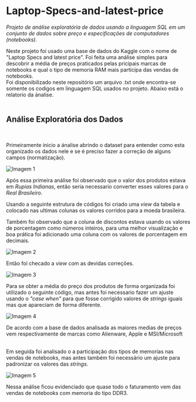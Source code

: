 # Laptop-Specs-and-latest-price
*Projeto de análise exploratória de dados usando a linguagem SQL em um conjunto de dados sobre preço e especificações de computadores (notebooks).*
<br>

Neste projeto foi usado uma base de dados do Kaggle com o nome de "Laptop Specs and latest price". Foi feita uma análise simples para
descobrir a média de preços praticados pelas pricipais marcas de notebooks e qual o tipo de memoria RAM mais participa das vendas de notebooks. 
<br>
Foi disponibilizado neste repositório um arquivo .txt onde encontra-se somente os codigos em linguagem SQL usados no projeto. Abaixo está o relatorio da ánalise.
<br><br>

## Análise Exploratória dos Dados
<br>

Primeiramente inicio a ánalise abrindo o dataset para entender como esta organizado os dados nele e se é preciso fazer a correção de alguns
campos (normatização). 


![Imagem 1](https://user-images.githubusercontent.com/126993350/231873645-bb9fe59a-c80a-4a01-b699-ff667a2404fe.png)
<br>


Após essa primeira análise foi observado que o valor dos produtos estava em *Rupias Indianas*, então seria necessario converter esses valores
para o *Real Brasileiro*. 

Usando a seguinte estrutura de códigos foi criado uma *view* da tabela e colocado nas ultimas colunas os valores corridos para a 
moeda brasileira. 

Também foi observado que a coluna de discontos estava usando os valores de porcentagem como números inteiros, para uma melhor visualização 
e boa prática foi adicionado uma coluna com os valores de porcentagem em decimais. 


![Imagem 2](https://user-images.githubusercontent.com/126993350/231877133-4622c3c0-b942-40f9-9386-59b081092aa9.png)
<br>


Então foi checado a *view* com as devidas correções. 


![Imagem 3](https://user-images.githubusercontent.com/126993350/231877144-3061d19e-9389-4ae5-82e3-227d54472b9b.png)
<br>

Para se obter a média do preço dos produtos de forma organizada foi utilizado o seguinte código, mas antes foi necessario fazer um ajuste usando 
o *"case when"* para que fosse corrigido valores de *strings* iguais mas que apareciam de forma diferente.


![Imagem 4](https://user-images.githubusercontent.com/126993350/231877162-7f9109e3-2ec9-4c31-a27a-2ae38059104b.png)
<br>

De acordo com a base de dados analisada as maiores medias de preços vem respectivamente de marcas como Alienware, Apple e MSI/Microsoft 
<br><br>

Em seguida foi analisado o a participação dos tipos de memorias nas vendas de notebooks, mas antes também foi necessário um ajuste 
para padronizar os valores das *strings*. 


![Imagem 5](https://user-images.githubusercontent.com/126993350/231877195-9db70a11-67b7-4c13-b0bc-5ce671ae13da.png)
<br>

Nessa análise ficou evidenciado que quase todo o faturamento vem das vendas de notebooks com memoria do tipo DDR3. 

